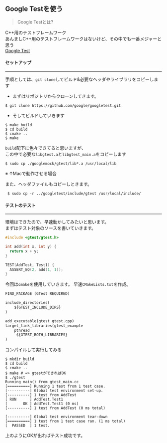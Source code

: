 ## Google Testを使う

> Google Testとは?

C++用のテストフレームワーク<br>
あんましC++用のテストフレームワークはないけど、その中でも一番メジャーと思う<br>
[Google Test](https://github.com/google/googletest)

#### セットアップ
***

手順としては、`git clone`してビルド&必要なヘッダやライブラリをコピーします<br>

* まずはリポジトリからクローンしてきます。

```
$ git clone https://github.com/google/googletest.git
```

* そしてビルドしていきます

```
$ make build
$ cd build
$ cmake ..
$ make
```

`build`配下に色々できてると思いますが、<br>
この中で必要な`libgtest.a`と`libgtest_main.a`をコピーします

```
$ sudo cp ./googlemock/gtest/lib*.a /usr/local/lib
```

※ ↑Macで動作させる場合

また、ヘッダファイルもコピーしときます。

```
 $ sudo cp -r ../googletest/include/gtest /usr/local/include/
```

#### テストのテスト
***

環境はできたので、早速動かしてみたいと思います。<br>
まずはテスト対象のソースを書いていきます。

```C++:gtest.cpp
#include <gtest/gtest.h>

int add(int x, int y) {
  return x + y;
}

TEST(AddTest, Test1) {
  ASSERT_EQ(2, add(1, 1));
}
```

今回は`cmake`を使用していきます。
早速`CMakeLists.txt`を作成。

```:CMakeLists.txt
FIND_PACKAGE (GTest REQUIRED)

include_directories(
    ${GTEST_INCLUDE_DIRS}
)

add_executable(gtest gtest.cpp)
target_link_libraries(gtest_example
    pthread
     ${GTEST_BOTH_LIBRARIES}
)
```

コンパイルして実行してみる
```
$ mkdir build
$ cd build
$ cmake ..
$ make # => gtestができればOK
$ ./gtest
Running main() from gtest_main.cc
[==========] Running 1 test from 1 test case.
[----------] Global test environment set-up.
[----------] 1 test from AddTest
[ RUN      ] AddTest.Test1
[       OK ] AddTest.Test1 (0 ms)
[----------] 1 test from AddTest (0 ms total)

[----------] Global test environment tear-down
[==========] 1 test from 1 test case ran. (1 ms total)
[  PASSED  ] 1 test.
```

上のようにOKが出ればテスト成功です。
